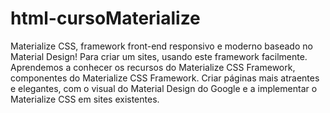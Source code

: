 # html-cursoMaterialize
Materialize CSS, framework front-end responsivo e moderno baseado no Material Design!
Para criar um sites, usando este framework facilmente. 
Aprendemos a conhecer os recursos do Materialize CSS Framework, componentes do Materialize CSS Framework.
Criar páginas mais atraentes e elegantes, com o visual do Material Design do Google e a implementar o Materialize CSS em sites existentes.


